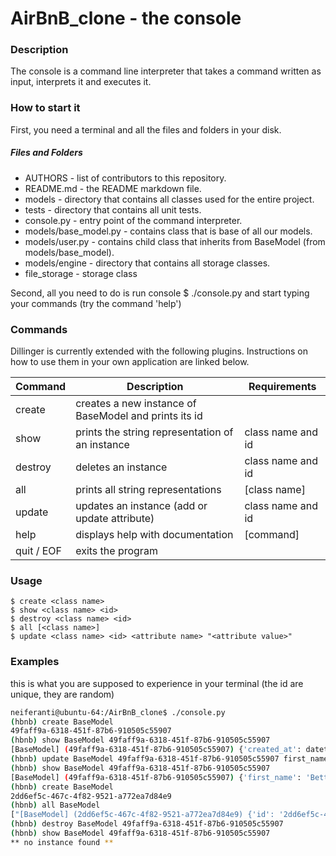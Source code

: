 # AirBnB_clone - the console


### Description
The console is a command line interpreter that takes a command written as input, interprets it and executes it.

### How to start it
First, you need a terminal and all the files and folders in your disk.

##### Files and Folders
- AUTHORS - list of contributors to this repository.
- README.md - the README markdown file.
- models - directory that contains all classes used for the entire project.
- tests - directory that contains all unit tests.
- console.py - entry point of the command interpreter.
- models/base_model.py - contains class that is base of all our models.
- models/user.py - contains child class that inherits from BaseModel (from models/base_model).
- models/engine - directory that contains all storage classes.
- file_storage - storage class

Second, all you need to do is run console
    $ ./console.py
and start typing your commands (try the command 'help')

### Commands

Dillinger is currently extended with the following plugins. Instructions on how to use them in your own application are linked below.

| Command | Description | Requirements |
|--------|--------|--------------|
| create | creates a new instance of BaseModel and prints its id | |
| show | prints the string representation of an instance | class name and id |
| destroy | deletes an instance | class name and id |
| all | prints all string representations | [class name] |
| update | updates an instance (add or update attribute) | class name and id |
| help | displays help with documentation | [command] |
| quit / EOF | exits the program | |

### Usage
    $ create <class name>
    $ show <class name> <id>
    $ destroy <class name> <id>
    $ all [<class name>]
    $ update <class name> <id> <attribute name> "<attribute value>"
### Examples
this is what you are supposed to experience in your terminal (the id are unique, they are random)
```sh
neiferanti@ubuntu-64:/AirBnB_clone$ ./console.py
(hbnb) create BaseModel
49faff9a-6318-451f-87b6-910505c55907
(hbnb) show BaseModel 49faff9a-6318-451f-87b6-910505c55907
[BaseModel] (49faff9a-6318-451f-87b6-910505c55907) {'created_at': datetime.datetime(2017, 10, 2, 3, 10, 25, 903293), 'id': '49faff9a-6318-451f-87b6-910505c55907', 'updated_at': datetime.datetime(2017, 10, 2, 3, 10, 25, 903300)}
(hbnb) update BaseModel 49faff9a-6318-451f-87b6-910505c55907 first_name "Betty"
(hbnb) show BaseModel 49faff9a-6318-451f-87b6-910505c55907
[BaseModel] (49faff9a-6318-451f-87b6-910505c55907) {'first_name': 'Betty', 'id': '49faff9a-6318-451f-87b6-910505c55907', 'created_at': datetime.datetime(2017, 10, 2, 3, 10, 25, 903293), 'updated_at': datetime.datetime(2017, 10, 2, 3, 11, 3, 49401)}
(hbnb) create BaseModel
2dd6ef5c-467c-4f82-9521-a772ea7d84e9
(hbnb) all BaseModel
["[BaseModel] (2dd6ef5c-467c-4f82-9521-a772ea7d84e9) {'id': '2dd6ef5c-467c-4f82-9521-a772ea7d84e9', 'created_at': datetime.datetime(2017, 10, 2, 3, 11, 23, 639717), 'updated_at': datetime.datetime(2017, 10, 2, 3, 11, 23, 639724)}", "[BaseModel] (49faff9a-6318-451f-87b6-910505c55907) {'first_name': 'Betty', 'id': '49faff9a-6318-451f-87b6-910505c55907', 'created_at': datetime.datetime(2017, 10, 2, 3, 10, 25, 903293), 'updated_at': datetime.datetime(2017, 10, 2, 3, 11, 3, 49401)}"]
(hbnb) destroy BaseModel 49faff9a-6318-451f-87b6-910505c55907
(hbnb) show BaseModel 49faff9a-6318-451f-87b6-910505c55907
** no instance found **
```
